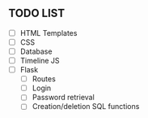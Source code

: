 ## TODO LIST
- [ ] HTML Templates
- [ ] CSS
- [ ] Database
- [ ] Timeline JS
- [ ] Flask
    - [ ] Routes
    - [ ] Login
    - [ ] Password retrieval
    - [ ] Creation/deletion SQL functions
